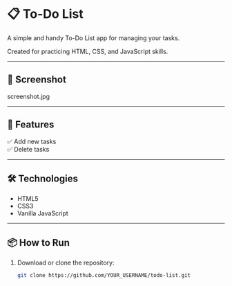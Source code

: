 # 📋 To-Do List

A simple and handy To-Do List app for managing your tasks.

Created for practicing HTML, CSS, and JavaScript skills.

---

## 📸 Screenshot

screenshot.jpg

---

## 🚀 Features

✅ Add new tasks  
✅ Delete tasks  

---

## 🛠️ Technologies

- HTML5  
- CSS3  
- Vanilla JavaScript  

---

## 📦 How to Run

1. Download or clone the repository:
   ```bash
   git clone https://github.com/YOUR_USERNAME/todo-list.git
